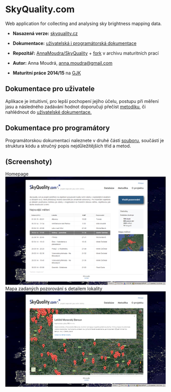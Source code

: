 # SkyQuality.com

Web application for collecting and analysing sky brightness mapping data.
- **Nasazená verze:** [skyquality.cz](http://www.skyquality.cz/)  

- **Dokumentace:** [uživatelská i programátorská dokumentace](https://github.com/AnnaMoudra/SkyQuality/blob/master/SkyQualityDocumentation.pdf)
- **Repozitář:** [AnnaMoudra/SkyQuality](https://github.com/AnnaMoudra/SkyQuality) + [fork](http://github.com/gjkcz/SkyQuality) v archivu maturitních prací
- **Autor:** Anna Moudrá, anna.moudra@gmail.com
- **Maturitní práce 2014/15** na [GJK](https://github.com/gjkcz/gjkcz)

## Dokumentace pro uživatele
Aplikace je intuitivní, pro lepší pochopení jejího účelu, postupu při měření jasu a následného zadávání hodnot doporučuji přečíst [metodiku](http://skyquality.cz/info), či nahlédnout do [uživatelské dokumentace.](https://github.com/AnnaMoudra/SkyQuality/blob/master/SkyQualityDocumentation.pdf)

## Dokumentace pro programátory
Programátorskou dokumentaci naleznete v druhé části [souboru](https://github.com/AnnaMoudra/SkyQuality/blob/master/SkyQualityDocumentation.pdf), součástí je struktura kódu a stručný popis nejdůležitějších třid a metod.

## (Screenshoty)
Homepage
![Alt text](https://github.com/AnnaMoudra/SkyQuality/blob/master/scrshot2.png)
Mapa zadaných pozorování s detailem lokality
![Alt text](https://github.com/AnnaMoudra/SkyQuality/blob/master/scrshot1.png)

